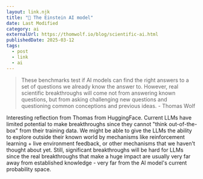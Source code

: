 ```yaml
---
layout: link.njk
title: "🔭 The Einstein AI model"
date: Last Modified
category: ai
externalUrl: https://thomwolf.io/blog/scientific-ai.html
publishedDate: 2025-03-12
tags:
  - post
  - link
  - ai
---
```


> These benchmarks test if AI models can find the right answers to a set of questions we already know the answer to.
> However, real scientific breakthroughs will come not from answering known questions, but from asking challenging new questions and questioning common conceptions and previous ideas. - Thomas Wolf

Interesting reflection from Thomas from HuggingFace. Current LLMs have limited potential to make breakthroughs since they cannot "think out-of-the-box" from their training data. We might be able to give the LLMs the ability to explore outside their known world by mechanisms like reinforcement learning + live environment feedback, or other mechanisms that we haven't thought about yet. Still, significant breakthroughs will be hard for LLMs since the real breakthroughs that make a huge impact are usually very far away from established knowledge - very far from the AI model's current probability space. 
